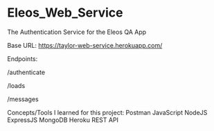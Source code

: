 # Eleos_Web_Service

The Authentication Service for the Eleos QA App

Base URL: https://taylor-web-service.herokuapp.com/

Endpoints:

  /authenticate

  /loads

  /messages

Concepts/Tools I learned for this project:
Postman
JavaScript
NodeJS
ExpressJS
MongoDB
Heroku
REST API

